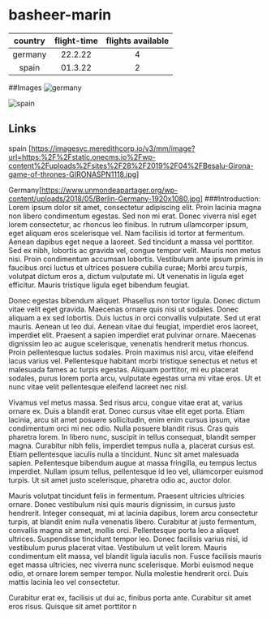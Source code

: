 # basheer-marin
|country|flight-time|flights available|
|:-----:|:---------:|:---------------:|
|germany|22.2.22|4|
|spain|01.3.22|2|

##Images
![germany](https://www.unmondeapartager.org/wp-content/uploads/2018/05/Berlin-Germany-1920x1080.jpg)

![spain](https://imagesvc.meredithcorp.io/v3/mm/image?url=https:%2F%2Fstatic.onecms.io%2Fwp-content%2Fuploads%2Fsites%2F28%2F2019%2F04%2FBesalu-Girona-game-of-thrones-GIRONASPN1118.jpg) 

## Links
spain
[https://imagesvc.meredithcorp.io/v3/mm/image?url=https:%2F%2Fstatic.onecms.io%2Fwp-content%2Fuploads%2Fsites%2F28%2F2019%2F04%2FBesalu-Girona-game-of-thrones-GIRONASPN1118.jpg]

Germany[https://www.unmondeapartager.org/wp-content/uploads/2018/05/Berlin-Germany-1920x1080.jpg]
###Introduction:
Lorem ipsum dolor sit amet, consectetur adipiscing elit. Proin lacinia magna non libero condimentum egestas. Sed non mi erat. Donec viverra nisl eget lorem consectetur, ac rhoncus leo finibus. In rutrum ullamcorper ipsum, eget aliquam eros scelerisque vel. Nam facilisis id tortor at fermentum. Aenean dapibus eget neque a laoreet. Sed tincidunt a massa vel porttitor. Sed ex nibh, lobortis ac gravida vel, congue tempor velit. Mauris non metus nisi. Proin condimentum accumsan lobortis. Vestibulum ante ipsum primis in faucibus orci luctus et ultrices posuere cubilia curae; Morbi arcu turpis, volutpat dictum eros a, dictum vulputate mi. Ut venenatis in ligula eget efficitur. Mauris tristique ligula eget bibendum feugiat.

Donec egestas bibendum aliquet. Phasellus non tortor ligula. Donec dictum vitae velit eget gravida. Maecenas ornare quis nisi ut sodales. Donec aliquam a ex sed lobortis. Duis luctus in orci convallis vulputate. Sed ut erat mauris. Aenean ut leo dui. Aenean vitae dui feugiat, imperdiet eros laoreet, imperdiet elit. Praesent a sapien imperdiet erat pulvinar ornare. Maecenas dignissim leo ac augue scelerisque, venenatis hendrerit metus rhoncus. Proin pellentesque luctus sodales. Proin maximus nisl arcu, vitae eleifend lacus varius vel. Pellentesque habitant morbi tristique senectus et netus et malesuada fames ac turpis egestas. Aliquam porttitor, mi eu placerat sodales, purus lorem porta arcu, vulputate egestas urna mi vitae eros. Ut et nunc vitae velit pellentesque eleifend laoreet nec nisl.

Vivamus vel metus massa. Sed risus arcu, congue vitae erat at, varius ornare ex. Duis a blandit erat. Donec cursus vitae elit eget porta. Etiam lacinia, arcu sit amet posuere sollicitudin, enim enim cursus ipsum, vitae condimentum orci mi nec odio. Nulla posuere blandit risus. Cras quis pharetra lorem. In libero nunc, suscipit in tellus consequat, blandit semper magna. Curabitur nibh felis, imperdiet tempus nulla a, placerat cursus est. Etiam pellentesque iaculis nulla a tincidunt. Nunc sit amet malesuada sapien. Pellentesque bibendum augue at massa fringilla, eu tempus lectus imperdiet. Nullam ipsum tellus, pellentesque id leo vel, ullamcorper euismod turpis. Ut sit amet justo scelerisque, pharetra odio ac, auctor dolor.

Mauris volutpat tincidunt felis in fermentum. Praesent ultricies ultricies ornare. Donec vestibulum nisi quis mauris dignissim, in cursus justo hendrerit. Integer consequat, mi at lacinia dapibus, lorem arcu consectetur turpis, at blandit enim nulla venenatis libero. Curabitur at justo fermentum, convallis magna sit amet, mollis orci. Pellentesque porta leo a aliquet ultrices. Suspendisse tincidunt tempor leo. Donec facilisis varius nisi, id vestibulum purus placerat vitae. Vestibulum ut velit lorem. Mauris condimentum elit massa, vel blandit ligula iaculis non. Fusce facilisis mauris eget massa ultricies, nec viverra nunc scelerisque. Morbi euismod neque odio, et ornare lorem semper tempor. Nulla molestie hendrerit orci. Duis mattis lacinia leo vel consectetur.

Curabitur erat ex, facilisis ut dui ac, finibus porta ante. Curabitur sit amet eros risus. Quisque sit amet porttitor n
